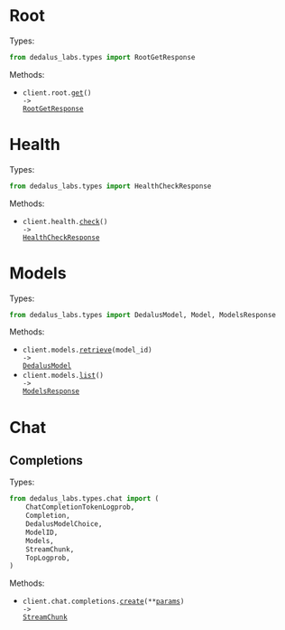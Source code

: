 # Root

Types:

```python
from dedalus_labs.types import RootGetResponse
```

Methods:

- <code title="get /">client.root.<a href="./src/dedalus_labs/resources/root.py">get</a>() -> <a href="./src/dedalus_labs/types/root_get_response.py">RootGetResponse</a></code>

# Health

Types:

```python
from dedalus_labs.types import HealthCheckResponse
```

Methods:

- <code title="get /health">client.health.<a href="./src/dedalus_labs/resources/health.py">check</a>() -> <a href="./src/dedalus_labs/types/health_check_response.py">HealthCheckResponse</a></code>

# Models

Types:

```python
from dedalus_labs.types import DedalusModel, Model, ModelsResponse
```

Methods:

- <code title="get /v1/models/{model_id}">client.models.<a href="./src/dedalus_labs/resources/models.py">retrieve</a>(model_id) -> <a href="./src/dedalus_labs/types/dedalus_model.py">DedalusModel</a></code>
- <code title="get /v1/models">client.models.<a href="./src/dedalus_labs/resources/models.py">list</a>() -> <a href="./src/dedalus_labs/types/models_response.py">ModelsResponse</a></code>

# Chat

## Completions

Types:

```python
from dedalus_labs.types.chat import (
    ChatCompletionTokenLogprob,
    Completion,
    DedalusModelChoice,
    ModelID,
    Models,
    StreamChunk,
    TopLogprob,
)
```

Methods:

- <code title="post /v1/chat/completions">client.chat.completions.<a href="./src/dedalus_labs/resources/chat/completions.py">create</a>(\*\*<a href="src/dedalus_labs/types/chat/completion_create_params.py">params</a>) -> <a href="./src/dedalus_labs/types/chat/stream_chunk.py">StreamChunk</a></code>
